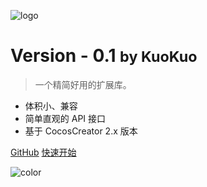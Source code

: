 <!-- _coverpage.md -->

![logo](http://cdn.kuokuo666.com/k-cocos/kcocos.jpg)

# Version - 0.1 <small>by KuoKuo</small>

> 一个精简好用的扩展库。

- 体积小、兼容
- 简单直观的 API 接口
- 基于 CocosCreator 2.x 版本

[GitHub](https://github.com/KuoKuo666/k-cocos)
[快速开始](/README.md)

![color](#fff)